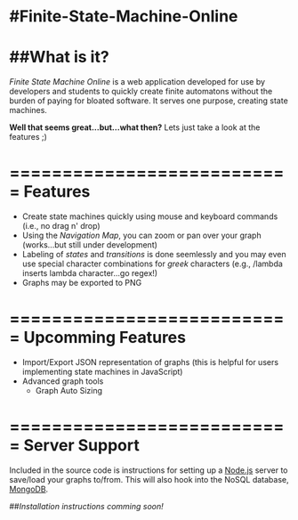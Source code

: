 #Finite-State-Machine-Online
===========================
##What is it?
===========================
*Finite State Machine Online* is a web application developed for use by developers and students to quickly create finite automatons without the burden of paying for bloated software.  It serves one purpose, creating state machines.

**Well that seems great...but...what then?**
Lets just take a look at the features ;)


===========================
Features
===========================
- Create state machines quickly using mouse and keyboard commands (i.e., no drag n' drop)
- Using the *Navigation Map*, you can zoom or pan over your graph (works...but still under development)
- Labeling of *states* and *transitions* is done seemlessly and you may even use special character combinations for *greek* characters (e.g., /lambda inserts lambda character...go regex!)
- Graphs may be exported to PNG


===========================
Upcomming Features
===========================
- Import/Export JSON representation of graphs (this is helpful for users implementing state machines in JavaScript)
- Advanced graph tools
  - Graph Auto Sizing
  
===========================
Server Support
===========================
Included in the source code is instructions for setting up a [Node.js](http://nodejs.org/) server to save/load your graphs to/from.  This will also hook into the NoSQL database, [MongoDB](http://www.mongodb.com/).


##*Installation instructions comming soon!*
